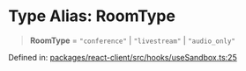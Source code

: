 # Type Alias: RoomType

> **RoomType** = `"conference"` \| `"livestream"` \| `"audio_only"`

Defined in: [packages/react-client/src/hooks/useSandbox.ts:25](https://github.com/fishjam-cloud/web-client-sdk/blob/00cc23b021c6e87a4a0f647ceccc9acb897b5a38/packages/react-client/src/hooks/useSandbox.ts#L25)
